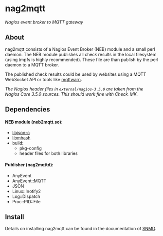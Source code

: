 # nag2mqtt

_Nagios event broker to MQTT gateway_


## About

nag2mqtt consists of a Nagios Event Broker (NEB) module and a small perl
daemon. The NEB module publishes all check results in the local filesystem
(using tmpfs is highly recommended). These file are than publish by the
perl daemon to a MQTT broker.

The published check results could be used by websites using a MQTT WebSocket
API or tools like [mqttwarn](https://github.com/jpmens/mqttwarn).

*The Nagios header files in `external/nagios-3.5.0` are taken from the
Nagios Core 3.5.0 sources. This should work fine with Check_MK.*


## Dependencies

#### NEB module (neb2mqtt.so):
- [libjson-c](https://github.com/json-c/json-c)
- [libmhash](http://mhash.sourceforge.net/)
- build:
  - pkg-config
  - header files for both libraries

#### Publisher (nag2mqttd):
- AnyEvent
- AnyEvent::MQTT
- JSON
- Linux::Inotify2
- Log::Dispatch
- Proc::PID::File


## Install

Details on installing nag2mqtt can be found in the documentation of
[SNMD](http://snmd.readthedocs.io/projects/nag2mqtt/en/latest/install.html).

